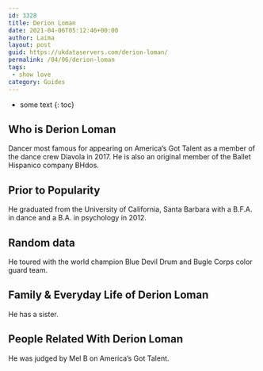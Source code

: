 ```yaml
---
id: 3328
title: Derion Loman
date: 2021-04-06T05:12:46+00:00
author: Laima
layout: post
guid: https://ukdataservers.com/derion-loman/
permalink: /04/06/derion-loman
tags:
 - show love
category: Guides
---
```


* some text
{: toc}


## Who is Derion Loman
                  
                  
                  
Dancer most famous for appearing on America&#8217;s Got Talent as a member of the dance crew Diavola in 2017. He is also an original member of the Ballet Hispanico company BHdos. 
                  
              
            
              
            
                
                
                
## Prior to Popularity
                  
                  
                  
He graduated from the University of California, Santa Barbara with a B.F.A. in dance and a B.A. in psychology in 2012.
                  
              
            
              
            
                
                
                
## Random data
                  
                  
                  
He toured with the world champion Blue Devil Drum and Bugle Corps color guard team. 
                  
              
            
              
            
                
                
                
## Family & Everyday Life of Derion Loman
                  
                  
                  
He has a sister.
                  
              
            
              
            
                
                
                
## People Related With Derion Loman
                  
                  
                  
He was judged by Mel B on America&#8217;s Got Talent.
                  
              
            
              
            
                
              
            
              
              
            
            
              
            
          
          
          